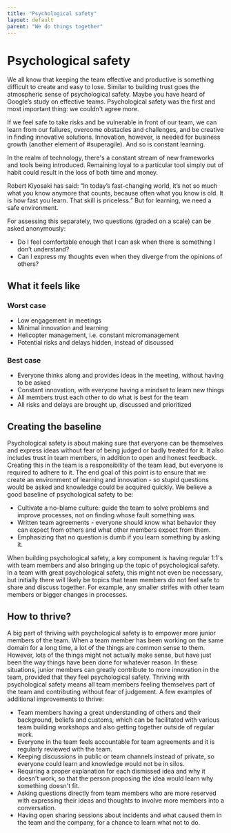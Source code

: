 ```yaml
---
title: "Psychological safety"
layout: default
parent: "We do things together"
---
```


# Psychological safety

We all know that keeping the team effective and productive is something difficult to create and easy to lose. Similar to building trust goes the atmospheric sense of psychological safety. Maybe you have heard of Google’s study on effective teams. Psychological safety was the first and most important thing: we couldn't agree more.

If we feel safe to take risks and be vulnerable in front of our team, we can learn from our failures, overcome obstacles and challenges, and be creative in finding innovative solutions. Innovation, however, is needed for business growth (another element of #superagile). And so is constant learning.

In the realm of technology, there's a constant stream of new frameworks and tools being introduced. Remaining loyal to a particular tool simply out of habit could result in the loss of both time and money.

Robert Kiyosaki has said: “In today’s fast-changing world, it’s not so much what you know anymore that counts, because often what you know is old. It is how fast you learn. That skill is priceless.” But for learning, we need a safe environment.

For assessing this separately, two questions (graded on a scale) can be asked anonymously:

- Do I feel comfortable enough that I can ask when there is something I don’t understand?
- Can I express my thoughts even when they diverge from the opinions of others?

## What it feels like

### Worst case
- Low engagement in meetings
- Minimal innovation and learning
- Helicopter management, i.e. constant micromanagement
- Potential risks and delays hidden, instead of discussed

### Best case
- Everyone thinks along and provides ideas in the meeting, without having to be asked
- Constant innovation, with everyone having a mindset to learn new things
- All members trust each other to do what is best for the team
- All risks and delays are brought up, discussed and prioritized 

## Creating the baseline

Psychological safety is about making sure that everyone can be themselves and express ideas without fear of being judged or badly treated for it. It also includes trust in team members, in addition to open and honest feedback. Creating this in the team is a responsibility of the team lead, but everyone is required to adhere to it. The end goal of this point is to ensure that we create an environment of learning and innovation - so stupid questions would be asked and knowledge could be acquired quickly. We believe a good baseline of psychological safety to be:

- Cultivate a no-blame culture: guide the team to solve problems and improve processes, not on finding whose fault something was.
- Written team agreements - everyone should know what behavior they can expect from others and what other members expect from them.
- Emphasizing that no question is dumb if you learn something by asking it.

When building psychological safety, a key component is having regular 1:1's with team members and also bringing up the topic of psychological safety. In a team with great psychological safety, this might not even be necessary, but initially there will likely be topics that team members do not feel safe to share and discuss together. For example, any smaller strifes with other team members or bigger changes in processes.

## How to thrive?

A big part of thriving with psychological safety is to empower more junior members of the team. When a team member has been working on the same domain for a long time, a lot of the things are common sense to them. However, lots of the things might not actually make sense, but have just been the way things have been done for whatever reason. In these situations, junior members can greatly contribute to more innovation in the team, provided that they feel psychological safety. Thriving with psychological safety means all team members feeling themselves part of the team and contributing without fear of judgement. A few examples of additional improvements to thrive:

- Team members having a great understanding of others and their background, beliefs and customs, which can be facilitated with various team building workshops and also getting together outside of regular work.
- Everyone in the team feels accountable for team agreements and it is regularly reviewed with the team.
- Keeping discussions in public or team channels instead of private, so everyone could learn and knowledge would not be in silos.
- Requiring a proper explanation for each dismissed idea and why it doesn't work, so that the person proposing the idea would learn why something doesn't fit.
- Asking questions directly from team members who are more reserved with expressing their ideas and thoughts to involve more members into a conversation.
- Having open sharing sessions about incidents and what caused them in the team and the company, for a chance to learn what not to do.
